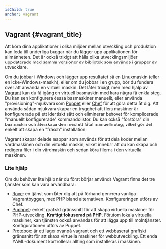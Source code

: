 ```yaml
---
isChild: true
anchor: vagrant
---
```


## Vagrant {#vagrant_title}

Att köra dina applikationer i olika miljöer mellan utveckling och produktion kan leda till underliga 
buggar när du lägger upp applikationen för allmänheten. Det är också trixigt att hålla olika 
utvecklingsmiljöer uppdaterade med samma versioner av bibliotek som används i grupper av 
utvecklare.

Om du jobbar i Windows och lägger upp resultatet på en Linuxmaskin (eller en icke-Windows-maskin), eller om du 
jobbar i en grupp, bör du fundera över att använda en virtuell maskin. Det låter trixigt, men med hjälp av 
[Vagrant][vagrant] kan du få igång en virtuell basmaskin med bara några få enkla steg. Du kan sen konfigurera 
dessa basmaskiner manuellt, eller använda "provisioning"-mjukvara som [Puppet][puppet] eller [Chef][chef] för att 
göra detta åt dig. Att använda sådan mjukvara skapar en trygghet att flera maskiner är konfigurerade på ett 
identiskt sätt och eliminerar behovet för komplicerade "manuellt konfigurerade" kommandolistor. Du kan också 
"förstöra" din basmaskin och återskapa den med ett fåtal manuella steg, vilket gör det enkelt att skapa en 
"fräsch" installation.

Vagrant skapar delade mappar som används för att dela koder mellan värdmaskinen och din virtuella maskin, 
vilket innebär att du kan skapa och redigera filer i din värdmaskin och sedan köra filerna i den 
virtuella maskinen.

### Lite hjälp

Om du behöver lite hjälp när du först börjar använda Vagrant finns det tre 
tjänster som kan vara användbara:

- [Rove][rove]: en tjänst som låter dig att på förhand generera vanliga Vagrantbyggen, med PHP bland alternativen. Konfigureringen utförs av Chef.
- [Puphpet][puphpet]: enkelt grafiskt gränssnitt för att skapa virtuella maskiner för PHP-utveckling. **Kraftigt fokuserad på PHP**. Förutom 
  lokala virtuella maskiner, kan tjänsten också användas för att lägga upp till molntjänster. Konfigurationen utförs av Puppet.
- [Protobox][protobox]: är ett lager ovanpå vagrant och ett webbaserat grafiskt gränssnitt för att skapa virtuella maskiner för webbutveckling. Ett enda YAML-dokument kontrollerar allting som installeras i maskinen.

[vagrant]: http://vagrantup.com/
[puppet]: http://www.puppetlabs.com/
[chef]: http://www.opscode.com/
[rove]: http://rove.io/
[puphpet]: https://puphpet.com/
[protobox]: http://getprotobox.com/
